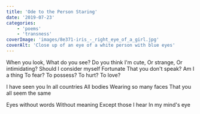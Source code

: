 ```yaml
---
title: 'Ode to the Person Staring'
date: '2019-07-23'
categories:
    - 'poems'
    - 'transness'
coverImage: 'images/8e371-iris_-_right_eye_of_a_girl.jpg'
coverAlt: 'Close up of an eye of a white person with blue eyes'
---
```


When you look,
What do you see?
Do you think I'm cute,
Or strange,
Or intimidating?
Should I consider myself
Fortunate
That you don't speak?
Am I a thing
To fear?
To possess?
To hurt?
To love?

I have seen you
In all countries
All bodies
Wearing so many faces
That you all seem the same

Eyes without words
Without meaning
Except those I hear
In my mind's eye
